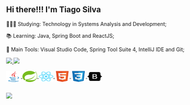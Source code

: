 ## Hi there!!! I'm Tiago Silva

 👨🏽‍🎓 Studying: Technology in Systems Analysis and Development;

📚 Learning: Java, Spring Boot and ReactJS;

🔨 Main Tools: Visual Studio Code, Spring Tool Suite 4, IntelliJ IDE and Git;

 <div>
  <a href="https://github.com/Tssa301">
  <img height="180em" src="https://github-readme-stats.vercel.app/api?username=Tssa301&show_icons=true&theme=chartreuse-dark&include_all_commits=true&count_private=true"/>
  <img height="180em" src="https://github-readme-stats.vercel.app/api/top-langs/?username=Tssa301&layout=compact&langs_count=7&theme=chartreuse-dark"/>
</div>
  
<div style="display: inline_block"><br>
  <img align="center" alt="Tiago-Jv" height="30" width="40" src="https://raw.githubusercontent.com/devicons/devicon/master/icons/java/java-original.svg">
  <img align="center" alt="Tiago-Sb" height="30" width="40" src="https://raw.githubusercontent.com/devicons/devicon/master/icons/spring/spring-original.svg">
  <img align="center" alt="Tiago-React" height="30" width="40" src="https://raw.githubusercontent.com/devicons/devicon/master/icons/react/react-original.svg">
  <img align="center" alt="Tiago-HTML" height="30" width="40" src="https://raw.githubusercontent.com/devicons/devicon/master/icons/html5/html5-original.svg">
  <img align="center" alt="Tiago-CSS" height="30" width="40" src="https://raw.githubusercontent.com/devicons/devicon/master/icons/css3/css3-original.svg">
  <img align="center" alt="Tiago-Python" height="30" width="40" src="https://raw.githubusercontent.com/devicons/devicon/master/icons/bootstrap/bootstrap-plain.svg">
</div>
  
  ##
  
<div>  
  <a href="https://www.linkedin.com/in/tiago-silva-301/" target="_blank"><img src="https://img.shields.io/badge/-LinkedIn-%230077B5?style=for-the-badge&logo=linkedin&logoColor=white" target="_blank"></a> 
</div>  

